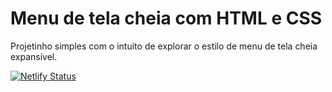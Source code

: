 # Menu de tela cheia com HTML e CSS
Projetinho simples com o intuito de explorar o estilo de menu de tela cheia expansível.

[![Netlify Status](https://api.netlify.com/api/v1/badges/b6393e69-f893-44fd-8842-aee58d1f54da/deploy-status)](https://filmes-web.netlify.app)
